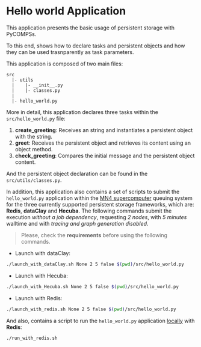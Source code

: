 # Hello world Application

This application presents the basic usage of persistent storage with PyCOMPSs.

To this end, shows how to declare tasks and persistent objects and how
they can be used trasnparently as task parameters.

This application is composed of two main files:

```
src
  |- utils
  |    |- __init__.py
  |    |- classes.py
  |
  |- hello_world.py
```

More in detail, this application declares three tasks within the
```src/hello_world.py``` file:

1. **create_greeting**: Receives an string and instantiates a persistent object
with the string.
2. **greet**: Receives the persistent object and retrieves its content using an
object method.
3. **check_greeting**: Compares the initial message and the persistent object
content.

And the persistent object declaration can be found in the ```src/utils/classes.py```.

In addition, this application also contains a set of scripts to submit the
```hello_world.py``` application within the <ins>MN4 supercomputer</ins>
queuing system for the three currently supported persistent storage frameworks,
which are: **Redis**, **dataClay** and **Hecuba**.
The following commands submit the execution *without a job dependency*,
requesting *2 nodes*, with *5 minutes* walltime and with *tracing and graph
generation disabled*.

> Please, check the **requirements** before using the following commands.

* Launch with dataClay:
```bash
./launch_with_dataClay.sh None 2 5 false $(pwd)/src/hello_world.py
```

* Launch with Hecuba:
```bash
./launch_with_Hecuba.sh None 2 5 false $(pwd)/src/hello_world.py
```
* Launch with Redis:
```bash
./launch_with_redis.sh None 2 5 false $(pwd)/src/hello_world.py
```

And also, contains a script to run the ```hello_world.py``` application
<ins>locally</ins> with **Redis**:

```bash
./run_with_redis.sh
```

